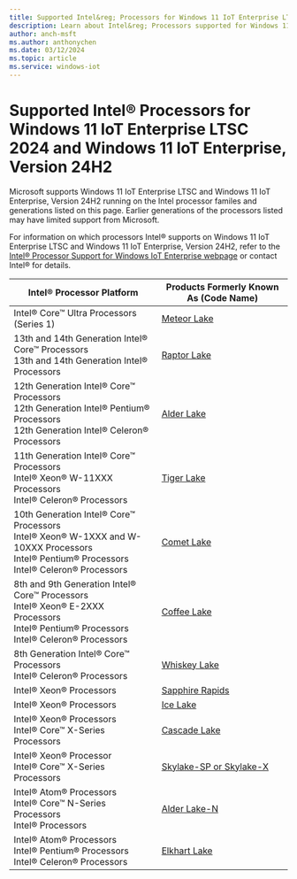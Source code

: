 ```yaml
---
title: Supported Intel&reg; Processors for Windows 11 IoT Enterprise LTSC 2024 and Windows 11 IoT Enterprise, Version 24H2
description: Learn about Intel&reg; Processors supported for Windows 11 IoT Enterprise LTSC 2024 and Windows 11 IoT Enterprise, Version 24H2
author: anch-msft
ms.author: anthonychen
ms.date: 03/12/2024
ms.topic: article
ms.service: windows-iot
---
```


# Supported Intel&reg; Processors for Windows 11 IoT Enterprise LTSC 2024 and Windows 11 IoT Enterprise, Version 24H2

Microsoft supports Windows 11 IoT Enterprise LTSC and Windows 11 IoT Enterprise, Version 24H2 running on the Intel processor familes and generations listed on this page. Earlier generations of the processors listed may have limited support from Microsoft. 

For information on which processors Intel&reg; supports on Windows 11 IoT Enterprise LTSC and Windows 11 IoT Enterprise, Version 24H2, refer to the [Intel&reg; Processor Support for Windows IoT Enterprise webpage](https://www.intel.com/content/www/us/en/internet-of-things/window-processor-server-support.html) or contact Intel&reg; for details.

| Intel&reg; Processor Platform | Products Formerly Known As (Code Name) |
|---|---|
|Intel&reg; Core&trade; Ultra Processors (Series 1)| [Meteor Lake](https://ark.intel.com/content/www/us/en/ark/products/codename/90353/products-formerly-meteor-lake.html) |
|13th and 14th Generation Intel&reg; Core&trade; Processors</br> 13th and 14th Generation Intel&reg; Processors</br> | [Raptor Lake](https://ark.intel.com/content/www/us/en/ark/products/codename/215599/products-formerly-raptor-lake.html) |
|12th Generation Intel&reg; Core&trade; Processors</br> 12th Generation Intel&reg; Pentium&reg; Processors</br> 12th Generation Intel&reg; Celeron&reg; Processors</br>| [Alder Lake](https://ark.intel.com/content/www/us/en/ark/products/codename/147470/products-formerly-alder-lake.html) |
|11th Generation Intel&reg; Core&trade; Processors</br> Intel&reg; Xeon&reg; W-11XXX Processors</br> Intel&reg; Celeron&reg; Processors</br>| [Tiger Lake](https://ark.intel.com/content/www/us/en/ark/products/codename/88759/products-formerly-tiger-lake.html) |
|10th Generation Intel&reg; Core&trade; Processors</br> Intel&reg; Xeon&reg; W-1XXX and W-10XXX Processors</br> Intel&reg; Pentium&reg; Processors</br> Intel&reg; Celeron&reg; Processors</br>| [Comet Lake](https://ark.intel.com/content/www/us/en/ark/products/codename/90354/products-formerly-comet-lake.html) |
|8th and 9th Generation Intel&reg; Core&trade; Processors</br> Intel&reg; Xeon&reg; E-2XXX Processors</br> Intel&reg; Pentium&reg; Processors</br> Intel&reg; Celeron&reg; Processors</br>| [Coffee Lake](https://ark.intel.com/content/www/us/en/ark/products/codename/97787/products-formerly-coffee-lake.html) |
|8th Generation Intel&reg; Core&trade; Processors</br> Intel&reg; Celeron&reg; Processors</br>| [Whiskey Lake](https://ark.intel.com/content/www/us/en/ark/products/codename/135883/products-formerly-whiskey-lake.html) |
|Intel&reg; Xeon&reg; Processors| [Sapphire Rapids](https://ark.intel.com/content/www/us/en/ark/products/codename/126212/products-formerly-sapphire-rapids.html) |
|Intel&reg; Xeon&reg; Processors| [Ice Lake](https://ark.intel.com/content/www/us/en/ark/products/codename/74979/products-formerly-ice-lake.html) |
|Intel&reg; Xeon&reg; Processors</br> Intel&reg; Core&trade; X-Series Processors | [Cascade Lake](https://ark.intel.com/content/www/us/en/ark/products/codename/124664/products-formerly-cascade-lake.html) |
|Intel&reg; Xeon&reg; Processor</br> Intel&reg; Core&trade; X-Series Processors | [Skylake-SP or Skylake-X](https://ark.intel.com/content/www/us/en/ark/products/codename/37572/products-formerly-skylake.html) |
|Intel&reg; Atom&reg; Processors</br> Intel&reg; Core&trade; N-Series Processors</br> Intel&reg; Processors</br> | [Alder Lake-N](https://ark.intel.com/content/www/us/en/ark/products/codename/232598/products-formerly-alder-laken.html) |
|Intel&reg; Atom&reg; Processors</br> Intel&reg; Pentium&reg; Processors</br> Intel&reg; Celeron&reg; Processors</br> | [Elkhart Lake](https://ark.intel.com/content/www/us/en/ark/products/codename/128825/products-formerly-elkhart-lake.html) |
